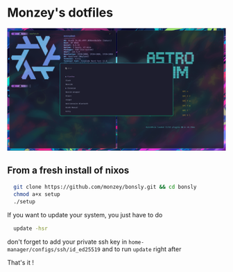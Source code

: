 # Monzey's dotfiles
![Alt text](./preview.png?raw=true "Title")

## From a fresh install of nixos

```bash
  git clone https://github.com/monzey/bonsly.git && cd bonsly
  chmod a+x setup
  ./setup
```

If you want to update your system, you just have to do 
```bash
  update -hsr
```

don't forget to add your private ssh key in `home-manager/configs/ssh/id_ed25519` and to run `update` right after

That's it !
